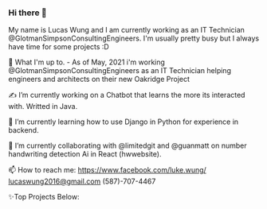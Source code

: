 ### Hi there 👋

  My name is Lucas Wung and I am currently working as an IT Technician @GlotmanSimpsonConsultingEngineers. I'm usually pretty busy but I always have time for some projects :D
  
💼 What I'm up to.
    - As of May, 2021 i'm working @GlotmanSimpsonConsultingEngineers as an IT Technician helping engineers and architects on their new Oakridge Project

✍ I’m currently working on a Chatbot that learns the more its interacted with. Writted in Java.

🧠 I’m currently learning how to use Django in Python for experience in backend.

🤝 I’m currently collaborating with @limitedgit and @guanmatt on number handwriting detection Ai in React (hwwebsite).

📫 How to reach me:
  https://www.facebook.com/luke.wung/
  lucaswung2016@gmail.com
  (587)-707-4467
  
  
✨Top Projects Below:

<!--
**tkoppop/tkoppop** is a ✨ _special_ ✨ repository because its `README.md` (this file) appears on your GitHub profile.

Here are some ideas to get you started:

-  ...
-  ...
-  ...
- 🤔 I’m looking for help with ...
- 💬 Ask me about ...
-  ...
- 😄 Pronouns: ...
- ⚡ Fun fact: ...
-->
